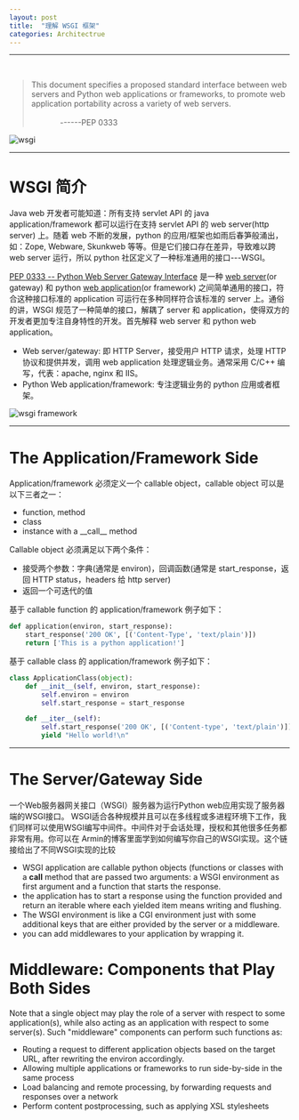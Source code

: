 ```yaml
---
layout: post
title:  "理解 WSGI 框架"
categories: Architectrue
---
```


--------------------
&nbsp;&nbsp;&nbsp;

> This document specifies a proposed standard interface between web servers and Python web applications or frameworks, to promote web application portability across a variety of web servers.
>&nbsp;&nbsp;&nbsp;&nbsp;&nbsp;&nbsp;&nbsp;&nbsp;&nbsp;&nbsp;&nbsp;&nbsp;&nbsp;&nbsp;&nbsp;&nbsp;&nbsp;&nbsp;&nbsp;&nbsp;&nbsp;&nbsp;&nbsp;&nbsp;&nbsp;&nbsp;&nbsp;&nbsp;&nbsp;&nbsp;&nbsp;&nbsp;&nbsp;&nbsp;&nbsp;&nbsp;&nbsp;&nbsp;&nbsp;&nbsp;&nbsp;&nbsp;&nbsp;&nbsp;&nbsp;&nbsp;&nbsp;&nbsp;&nbsp;&nbsp;&nbsp;&nbsp;&nbsp;&nbsp;&nbsp;&nbsp;&nbsp;&nbsp;&nbsp;&nbsp;&nbsp;&nbsp;&nbsp;&nbsp;&nbsp;&nbsp;&nbsp;&nbsp;&nbsp;&nbsp;&nbsp;&nbsp;&nbsp;&nbsp;&nbsp;&nbsp;&nbsp;&nbsp;&nbsp;&nbsp;&nbsp;&nbsp;&nbsp;&nbsp;&nbsp;&nbsp;&nbsp;&nbsp;&nbsp;&nbsp;&nbsp;&nbsp;&nbsp;&nbsp;&nbsp;&nbsp;&nbsp;&nbsp;&nbsp;&nbsp;&nbsp;&nbsp;&nbsp;&nbsp;&nbsp;&nbsp;&nbsp;&nbsp;&nbsp;&nbsp;&nbsp;&nbsp;&nbsp;&nbsp;&nbsp;&nbsp;&nbsp;&nbsp;&nbsp;&nbsp;&nbsp;&nbsp;&nbsp;&nbsp;&nbsp;&nbsp;&nbsp;&nbsp;&nbsp;&nbsp;\------PEP 0333


![wsgi](http://7xp2eu.com1.z0.glb.clouddn.com/Python-Visual.jpg)

------------------

# WSGI 简介

Java web 开发者可能知道：所有支持 servlet API 的 java application/framework 都可以运行在支持 servlet API 的 web server(http server) 上。随着 web 不断的发展，python 的应用/框架也如雨后春笋般涌出，如：Zope, Webware, Skunkweb 等等。但是它们接口存在差异，导致难以跨 web server 运行，所以 python 社区定义了一种标准通用的接口---WSGI。

[PEP 0333 -- Python Web Server Gateway Interface](https://www.python.org/dev/peps/pep-0333) 是一种 [web server](https://en.wikipedia.org/wiki/Web_server)(or gateway) 和 python [web application](https://en.wikipedia.org/wiki/Application_server)(or framework) 之间简单通用的接口，符合这种接口标准的 application 可运行在多种同样符合该标准的 server 上。通俗的讲，WSGI 规范了一种简单的接口，解耦了 server 和 application，使得双方的开发者更加专注自身特性的开发。首先解释 web server 和 python web application。

- Web server/gateway: 即 HTTP Server，接受用户 HTTP 请求，处理 HTTP 协议和提供并发，调用 web application 处理逻辑业务。通常采用 C/C++ 编写，代表：apache, nginx 和 IIS。
- Python Web application/framework: 专注逻辑业务的 python 应用或者框架。

![wsgi framework](http://7xp2eu.com1.z0.glb.clouddn.com/wsgiframework.png)

---------------------

# The Application/Framework Side

Application/framework 必须定义一个 callable object，callable object 可以是以下三者之一：

- function, method
- class
- instance with a \_\_call\_\_ method

Callable object 必须满足以下两个条件：

- 接受两个参数：字典(通常是 environ)，回调函数(通常是 start_response，返回 HTTP status，headers 给 http server)
- 返回一个可迭代的值

基于 callable function 的 application/framework 例子如下：

~~~ python
def application(environ, start_response):
    start_response('200 OK', [('Content-Type', 'text/plain')])
    return ['This is a python application!']
~~~

基于 callable class 的 application/framework 例子如下：

~~~ python
class ApplicationClass(object):
    def __init__(self, environ, start_response):
        self.environ = environ
        self.start_response = start_response

    def __iter__(self):
        self.start_response('200 OK', [('Content-type', 'text/plain')])
        yield "Hello world!\n"
~~~

------------------------

# The Server/Gateway Side

一个Web服务器网关接口（WSGI）服务器为运行Python web应用实现了服务器端的WSGI接口。 WSGI适合各种规模并且可以在多线程或多进程环境下工作，我们同样可以使用WSGI编写中间件。中间件对于会话处理，授权和其他很多任务都非常有用。你可以在 Armin的博客里面学到如何编写你自己的WSGI实现。这个链接给出了不同WSGI实现的比较

- WSGI application are callable python objects (functions or classes with a __call__ method that are passed two arguments: a WSGI environment as first argument and a function that starts the response.
- the application has to start a response using the function provided and return an iterable where each yielded item means writing and flushing.
- The WSGI environment is like a CGI environment just with some additional keys that are either provided by the server or a middleware.
- you can add middlewares to your application by wrapping it.


# Middleware: Components that Play Both Sides

Note that a single object may play the role of a server with respect to some application(s), while also acting as an application with respect to some server(s). Such "middleware" components can perform such functions as:

- Routing a request to different application objects based on the target URL, after rewriting the environ accordingly.
- Allowing multiple applications or frameworks to run side-by-side in the same process
- Load balancing and remote processing, by forwarding requests and responses over a network
- Perform content postprocessing, such as applying XSL stylesheets


